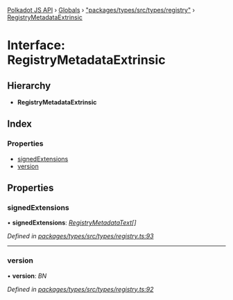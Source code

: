 [Polkadot JS API](../README.md) › [Globals](../globals.md) › ["packages/types/src/types/registry"](../modules/_packages_types_src_types_registry_.md) › [RegistryMetadataExtrinsic](_packages_types_src_types_registry_.registrymetadataextrinsic.md)

# Interface: RegistryMetadataExtrinsic

## Hierarchy

* **RegistryMetadataExtrinsic**

## Index

### Properties

* [signedExtensions](_packages_types_src_types_registry_.registrymetadataextrinsic.md#signedextensions)
* [version](_packages_types_src_types_registry_.registrymetadataextrinsic.md#version)

## Properties

###  signedExtensions

• **signedExtensions**: *[RegistryMetadataText](_packages_types_src_types_registry_.registrymetadatatext.md)[]*

*Defined in [packages/types/src/types/registry.ts:93](https://github.com/polkadot-js/api/blob/ebe6d03762/packages/types/src/types/registry.ts#L93)*

___

###  version

• **version**: *BN*

*Defined in [packages/types/src/types/registry.ts:92](https://github.com/polkadot-js/api/blob/ebe6d03762/packages/types/src/types/registry.ts#L92)*
